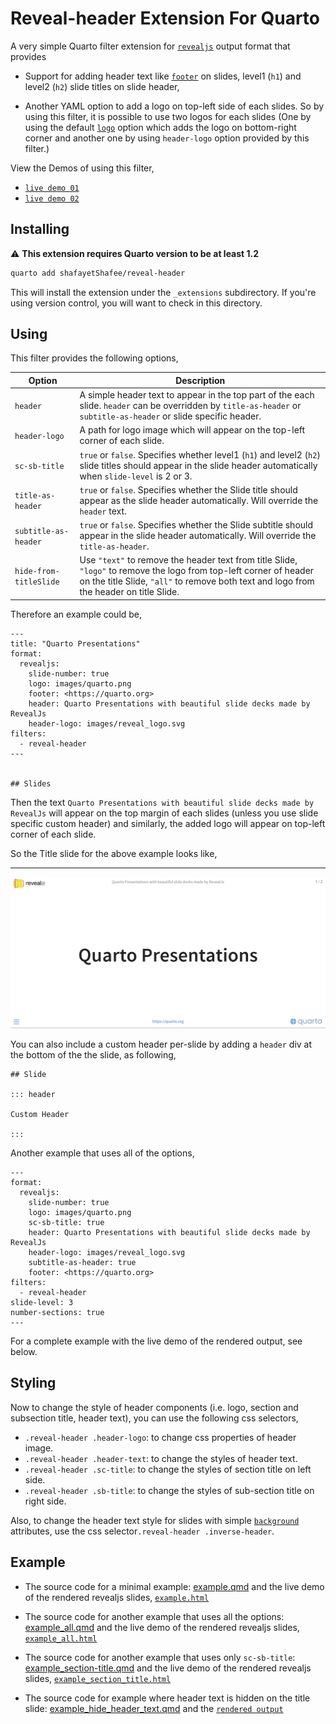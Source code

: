 # Reveal-header Extension For Quarto

A very simple Quarto filter extension for [`revealjs`](https://quarto.org/docs/presentations/revealjs/) output format that provides

- Support for adding header text like [`footer`](https://quarto.org/docs/presentations/revealjs/#footer-logo) on slides, level1 (`h1`) and level2 (`h2`) slide titles on slide header,

- Another YAML option to add a logo on top-left side of each slides. So by using this filter, it is possible to use two logos for each slides (One by using the default [`logo`](https://quarto.org/docs/presentations/revealjs/#footer-logo) option which adds the logo on bottom-right corner and another one by using `header-logo` option provided by this filter.)

View the Demos of using this filter,

- [`live demo 01`](https://shafayetshafee.github.io/reveal-header/example.html) 
- [`live demo 02`](https://shafayetshafee.github.io/reveal-header/example_all.html) 

## Installing

:warning: **This extension requires Quarto version to be at least 1.2**

```bash
quarto add shafayetShafee/reveal-header
```

This will install the extension under the `_extensions` subdirectory.
If you're using version control, you will want to check in this directory.

## Using

This filter provides the following options,

| Option                 | Description                                                                                                                                                                                                  |
|------------------------|--------------------------------------------------------------------------------------------------------------------------------------------------------------------------------------------------------------|
| `header`               | A simple header text to appear in the top part of the each slide. `header` can be overridden by `title-as-header` or `subtitle-as-header` or slide specific header.                                          |
| `header-logo`          | A path for logo image which will appear on the top-left corner of each slide.                                                                                                                                |
| `sc-sb-title`          | `true` or `false`. Specifies whether level1 (`h1`) and level2 (`h2`) slide titles should appear in the slide header automatically when `slide-level` is 2 or 3.                                              |
| `title-as-header`      | `true` or `false`. Specifies whether the Slide title should appear as the slide header automatically. Will override the `header` text.                                                                       |
| `subtitle-as-header`   | `true` or `false`. Specifies whether the Slide subtitle should appear in the slide header automatically. Will override the `title-as-header`.                                                                |
| `hide-from-titleSlide` | Use `"text"` to remove the header text from title Slide, `"logo"` to remove the logo from top-left corner of header on the title Slide, `"all"` to remove both text and logo from the header on title Slide. |

Therefore an example could be,

```
---
title: "Quarto Presentations"
format:
  revealjs:
    slide-number: true
    logo: images/quarto.png
    footer: <https://quarto.org>
    header: Quarto Presentations with beautiful slide decks made by RevealJs
    header-logo: images/reveal_logo.svg
filters:
  - reveal-header
---


## Slides

```

Then the text `Quarto Presentations with beautiful slide decks made by RevealJs` will appear on the top margin of each slides (unless you use slide specific custom header) and similarly, the added logo will appear on top-left corner of each slide.

So the Title slide for the above example looks like,

<hr>

![Title Slide](images/revealjs_minimal_example_ss.png)

You can also include a custom header per-slide by adding a `header` div at the bottom of the the slide, as following,

```
## Slide

::: header

Custom Header

:::

```


Another example that uses all of the options,

```
---
format: 
  revealjs:
    slide-number: true
    logo: images/quarto.png
    sc-sb-title: true
    header: Quarto Presentations with beautiful slide decks made by RevealJs
    header-logo: images/reveal_logo.svg
    subtitle-as-header: true
    footer: <https://quarto.org>
filters: 
  - reveal-header
slide-level: 3
number-sections: true
---
```

For a complete example with the live demo of the rendered output, see below.


## Styling

Now to change the style of header components (i.e. logo, section and subsection title, header text), you can use the following css selectors,

- `.reveal-header .header-logo`: to change css properties of header image.
- `.reveal-header .header-text`: to change the styles of header text.
- `.reveal-header .sc-title`: to change the styles of section title on left side.
- `.reveal-header .sb-title`: to change the styles of sub-section title on right side.

Also, to change the header text style for slides with simple [`background`](https://quarto.org/docs/presentations/revealjs/#slide-backgrounds) attributes, use the css selector`.reveal-header .inverse-header`.


## Example

- The source code for a minimal example: [example.qmd](example.qmd) and the live demo of the rendered revealjs slides, [`example.html`](https://shafayetshafee.github.io/reveal-header/example.html)

- The source code for another example that uses all the options: [example_all.qmd](example_all.qmd) and the live demo of the rendered revealjs slides, [`example_all.html`](https://shafayetshafee.github.io/reveal-header/example_all.html)

- The source code for another example that uses only `sc-sb-title`: [example_section-title.qmd](example_section-title.qmd) and the live demo of the rendered revealjs slides, [`example_section_title.html`](https://shafayetshafee.github.io/reveal-header/example_section_title.html)

- The source code for example where header text is hidden on the title slide: [example_hide_header_text.qmd](example_hide_header_text.qmd) and the [`rendered output`](https://shafayetshafee.github.io/reveal-header/example_hide_header_text.html)

